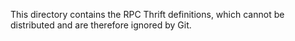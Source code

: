 This directory contains the RPC Thrift definitions, which cannot be distributed and are therefore ignored by Git.
